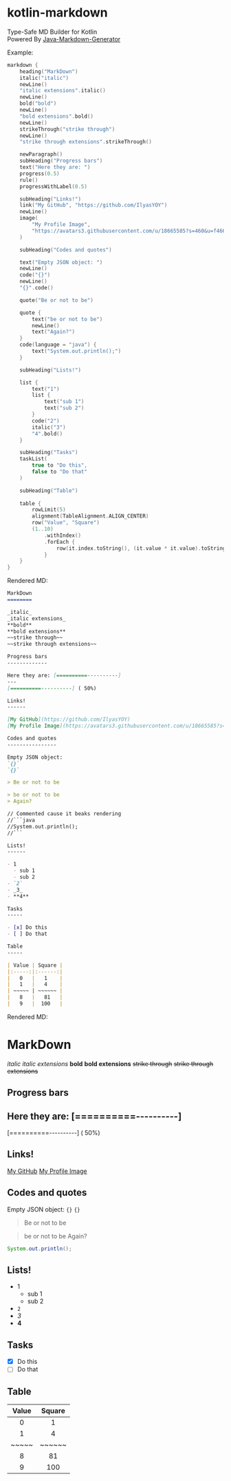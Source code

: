 # kotlin-markdown
Type-Safe MD Builder for Kotlin  
Powered By [Java-Markdown-Generator](https://github.com/Steppschuh/Java-Markdown-Generator)

Example:

```kotlin
markdown {
    heading("MarkDown")
    italic("italic")
    newLine()
    "italic extensions".italic()
    newLine()
    bold("bold")
    newLine()
    "bold extensions".bold()
    newLine()
    strikeThrough("strike through")
    newLine()
    "strike through extensions".strikeThrough()

    newParagraph()
    subHeading("Progress bars")
    text("Here they are: ")
    progress(0.5)
    rule()
    progressWithLabel(0.5)

    subHeading("Links!")
    link("My GitHub", "https://github.com/IlyasYOY")
    newLine()
    image(
        "My Profile Image",
        "https://avatars3.githubusercontent.com/u/18665585?s=460&u=f4668bb4e7de22085ade1fdf0f702a382667e461&v=4"
    )

    subHeading("Codes and quotes")

    text("Empty JSON object: ")
    newLine()
    code("{}")
    newLine()
    "{}".code()

    quote("Be or not to be")

    quote {
        text("be or not to be")
        newLine()
        text("Again?")
    }
    code(language = "java") {
        text("System.out.println();")
    }

    subHeading("Lists!")

    list {
        text("1")
        list {
            text("sub 1")
            text("sub 2")
        }
        code("2")
        italic("3")
        "4".bold()
    }

    subHeading("Tasks")
    taskList(
        true to "Do this",
        false to "Do that"
    )

    subHeading("Table")
    
    table {
        rowLimit(5)
        alignment(TableAlignment.ALIGN_CENTER)
        row("Value", "Square")
        (1..10)
            .withIndex()
            .forEach {
                row(it.index.toString(), (it.value * it.value).toString())
            }
    }
}
```

Rendered MD:

```markdown
MarkDown
========

_italic_
_italic extensions_
**bold**
**bold extensions**
~~strike through~~
~~strike through extensions~~

Progress bars
-------------

Here they are: [==========----------]
---
[==========----------] ( 50%)

Links!
------

[My GitHub](https://github.com/IlyasYOY)
[My Profile Image](https://avatars3.githubusercontent.com/u/18665585?s=460&u=f4668bb4e7de22085ade1fdf0f702a382667e461&v=4)

Codes and quotes
----------------

Empty JSON object: 
`{}`
`{}`

> Be or not to be

> be or not to be
> Again?

// Commented cause it beaks rendering
//```java 
//System.out.println();
//```

Lists!
------

- 1
  - sub 1
  - sub 2
- `2`
- _3_
- **4**

Tasks
-----

- [x] Do this
- [ ] Do that

Table
-----

| Value | Square |
|:-----:|:------:|
|   0   |   1    |
|   1   |   4    |
| ~~~~~ | ~~~~~~ |
|   8   |   81   |
|   9   |  100   |
```

Rendered MD:

MarkDown
========

_italic_
_italic extensions_
**bold**
**bold extensions**
~~strike through~~
~~strike through extensions~~

Progress bars
-------------

Here they are: [==========----------]
---
[==========----------] ( 50%)

Links!
------

[My GitHub](https://github.com/IlyasYOY)
[My Profile Image](https://avatars3.githubusercontent.com/u/18665585?s=460&u=f4668bb4e7de22085ade1fdf0f702a382667e461&v=4)

Codes and quotes
----------------

Empty JSON object: 
`{}`
`{}`

> Be or not to be

> be or not to be
> Again?

```java
System.out.println();
```

Lists!
------

- 1
  - sub 1
  - sub 2
- `2`
- _3_
- **4**

Tasks
-----

- [x] Do this
- [ ] Do that

Table
-----

| Value | Square |
|:-----:|:------:|
|   0   |   1    |
|   1   |   4    |
| ~~~~~ | ~~~~~~ |
|   8   |   81   |
|   9   |  100   |